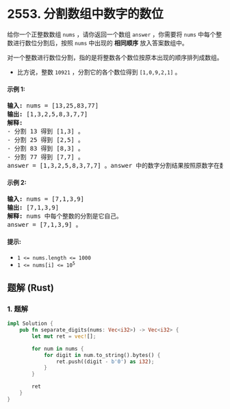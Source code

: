 # 2553. 分割数组中数字的数位
给你一个正整数数组 `nums` ，请你返回一个数组 `answer` ，你需要将 `nums` 中每个整数进行数位分割后，按照 `nums` 中出现的 **相同顺序** 放入答案数组中。

对一个整数进行数位分割，指的是将整数各个数位按原本出现的顺序排列成数组。

* 比方说，整数 `10921` ，分割它的各个数位得到 `[1,0,9,2,1]` 。

#### 示例 1:
<pre>
<strong>输入:</strong> nums = [13,25,83,77]
<strong>输出:</strong> [1,3,2,5,8,3,7,7]
<strong>解释:</strong>
- 分割 13 得到 [1,3] 。
- 分割 25 得到 [2,5] 。
- 分割 83 得到 [8,3] 。
- 分割 77 得到 [7,7] 。
answer = [1,3,2,5,8,3,7,7] 。answer 中的数字分割结果按照原数字在数组中的相同顺序排列。
</pre>

#### 示例 2:
<pre>
<strong>输入:</strong> nums = [7,1,3,9]
<strong>输出:</strong> [7,1,3,9]
<strong>解释:</strong> nums 中每个整数的分割是它自己。
answer = [7,1,3,9] 。
</pre>

#### 提示:
* `1 <= nums.length <= 1000`
* <code>1 <= nums[i] <= 10<sup>5</sup></code>

## 题解 (Rust)

### 1. 题解
```Rust
impl Solution {
    pub fn separate_digits(nums: Vec<i32>) -> Vec<i32> {
        let mut ret = vec![];

        for num in nums {
            for digit in num.to_string().bytes() {
                ret.push((digit - b'0') as i32);
            }
        }

        ret
    }
}
```
